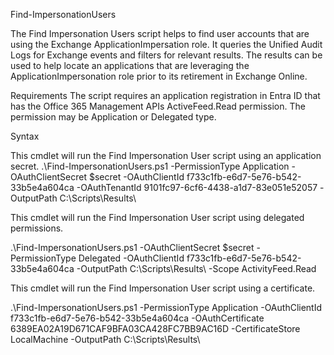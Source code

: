 Find-ImpersonationUsers

The Find Impersonation Users script helps to find user accounts that are using the Exchange ApplicationImpersation role. It queries the Unified Audit Logs for Exchange events and filters for relevant results. The results can be used to help locate an applications that are leveraging the ApplicationImpersonation role prior to its retirement in Exchange Online.

Requirements
The script requires an application registration in Entra ID that has the Office 365 Management APIs ActiveFeed.Read permission. The permission may be Application or Delegated type.

Syntax

This cmdlet will run the Find Impersonation User script using an application secret.
.\Find-ImpersonationUsers.ps1 -PermissionType Application  -OAuthClientSecret $secret -OAuthClientId f733c1fb-e6d7-5e76-b542-33b5e4a604ca -OAuthTenantId 9101fc97-6cf6-4438-a1d7-83e051e52057 -OutputPath C:\Scripts\Results\

This cmdlet will run the Find Impersonation User script using delegated permissions.

.\Find-ImpersonationUsers.ps1 -OAuthClientSecret $secret -PermissionType Delegated -OAuthClientId f733c1fb-e6d7-5e76-b542-33b5e4a604ca -OutputPath C:\Scripts\Results\ -Scope ActivityFeed.Read

This cmdlet will run the Find Impersonation User script using a certificate.

.\Find-ImpersonationUsers.ps1 -PermissionType Application -OAuthClientId f733c1fb-e6d7-5e76-b542-33b5e4a604ca -OAuthCertificate 6389EA02A19D671CAF9BFA03CA428FC7BB9AC16D -CertificateStore LocalMachine -OutputPath C:\Scripts\Results\
